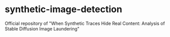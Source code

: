 # synthetic-image-detection
Official repository of "When Synthetic Traces Hide Real Content: Analysis of Stable Diffusion Image Laundering"

